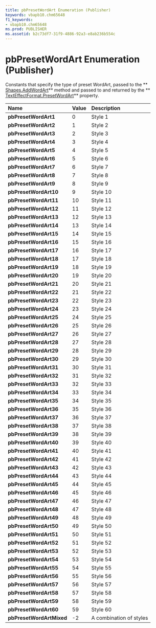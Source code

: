 ```yaml
---
title: pbPresetWordArt Enumeration (Publisher)
keywords: vbapb10.chm65648
f1_keywords:
- vbapb10.chm65648
ms.prod: PUBLISHER
ms.assetid: b2c73df7-31f9-4886-92a3-e8ab236b554c
---
```



# pbPresetWordArt Enumeration (Publisher)

Constants that specify the type of preset WordArt, passed to the  ** [Shapes.AddWordArt](shapes-addwordart-method-publisher.md)** method and passed to and returned by the ** [TextEffectFormat.PresetWordArt](texteffectformat-presetwordart-property-publisher.md)** property.



|**Name**|**Value**|**Description**|
|:-----|:-----|:-----|
| **pbPresetWordArt1**|0|Style 1|
| **pbPresetWordArt2**|1|Style 2|
| **pbPresetWordArt3**|2|Style 3|
| **pbPresetWordArt4**|3|Style 4|
| **pbPresetWordArt5**|4|Style 5|
| **pbPresetWordArt6**|5|Style 6|
| **pbPresetWordArt7**|6|Style 7|
| **pbPresetWordArt8**|7|Style 8|
| **pbPresetWordArt9**|8|Style 9|
| **pbPresetWordArt10**|9|Style 10|
| **pbPresetWordArt11**|10|Style 11|
| **pbPresetWordArt12**|11|Style 12|
| **pbPresetWordArt13**|12|Style 13|
| **pbPresetWordArt14**|13|Style 14|
| **pbPresetWordArt15**|14|Style 15|
| **pbPresetWordArt16**|15|Style 16|
| **pbPresetWordArt17**|16|Style 17|
| **pbPresetWordArt18**|17|Style 18|
| **pbPresetWordArt19**|18|Style 19|
| **pbPresetWordArt20**|19|Style 20|
| **pbPresetWordArt21**|20|Style 21|
| **pbPresetWordArt22**|21|Style 22|
| **pbPresetWordArt23**|22|Style 23|
| **pbPresetWordArt24**|23|Style 24|
| **pbPresetWordArt25**|24|Style 25|
| **pbPresetWordArt26**|25|Style 26|
| **pbPresetWordArt27**|26|Style 27|
| **pbPresetWordArt28**|27|Style 28|
| **pbPresetWordArt29**|28|Style 29|
| **pbPresetWordArt30**|29|Style 30|
| **pbPresetWordArt31**|30|Style 31|
| **pbPresetWordArt32**|31|Style 32|
| **pbPresetWordArt33**|32|Style 33|
| **pbPresetWordArt34**|33|Style 34|
| **pbPresetWordArt35**|34|Style 35|
| **pbPresetWordArt36**|35|Style 36|
| **pbPresetWordArt37**|36|Style 37|
| **pbPresetWordArt38**|37|Style 38|
| **pbPresetWordArt39**|38|Style 39|
| **pbPresetWordArt40**|39|Style 40|
| **pbPresetWordArt41**|40|Style 41|
| **pbPresetWordArt42**|41|Style 42|
| **pbPresetWordArt43**|42|Style 43|
| **pbPresetWordArt44**|43|Style 44|
| **pbPresetWordArt45**|44|Style 45|
| **pbPresetWordArt46**|45|Style 46|
| **pbPresetWordArt47**|46|Style 47|
| **pbPresetWordArt48**|47|Style 48|
| **pbPresetWordArt49**|48|Style 49|
| **pbPresetWordArt50**|49|Style 50|
| **pbPresetWordArt51**|50|Style 51|
| **pbPresetWordArt52**|51|Style 52|
| **pbPresetWordArt53**|52|Style 53|
| **pbPresetWordArt54**|53|Style 54|
| **pbPresetWordArt55**|54|Style 55|
| **pbPresetWordArt56**|55|Style 56|
| **pbPresetWordArt57**|56|Style 57|
| **pbPresetWordArt58**|57|Style 58|
| **pbPresetWordArt59**|58|Style 59|
| **pbPresetWordArt60**|59|Style 60|
| **pbPresetWordArtMixed**|-2|A combination of styles|

